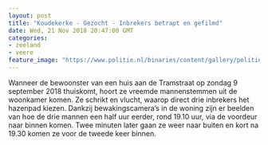 ```yaml
---
layout: post
title: "Koudekerke - Gezocht - Inbrekers betrapt en gefilmd"
date: Wed, 21 Nov 2018 20:47:00 GMT
categories: 
- zeeland 
- veere 
feature_image: "https://www.politie.nl/binaries/content/gallery/politie/gezocht/verdachten/2018/november/08-zw/2018-11-20_drieluik-verdachten.jpg"
---
```


Wanneer de bewoonster van een huis aan de Tramstraat op zondag 9 september 2018 thuiskomt, hoort ze vreemde mannenstemmen uit de woonkamer komen. Ze schrikt en vlucht, waarop direct drie inbrekers het hazenpad kiezen. Dankzij bewakingscamera’s in de woning zijn er beelden van hoe de drie mannen een half uur eerder, rond 19.10 uur, via de voordeur naar binnen komen. Twee minuten later gaan ze weer naar buiten en kort na 19.30 komen ze voor de tweede keer binnen.
